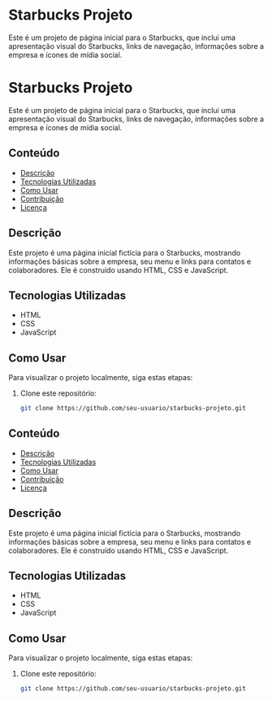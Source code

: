 # Starbucks Projeto

Este é um projeto de página inicial para o Starbucks, que inclui uma apresentação visual do Starbucks, links de navegação, informações sobre a empresa e ícones de mídia social.

# Starbucks Projeto

Este é um projeto de página inicial para o Starbucks, que inclui uma apresentação visual do Starbucks, links de navegação, informações sobre a empresa e ícones de mídia social.

## Conteúdo

- [Descrição](#descrição)
- [Tecnologias Utilizadas](#tecnologias-utilizadas)
- [Como Usar](#como-usar)
- [Contribuição](#contribuição)
- [Licença](#licença)

## Descrição

Este projeto é uma página inicial fictícia para o Starbucks, mostrando informações básicas sobre a empresa, seu menu e links para contatos e colaboradores. Ele é construído usando HTML, CSS e JavaScript.

## Tecnologias Utilizadas

- HTML
- CSS
- JavaScript

## Como Usar

Para visualizar o projeto localmente, siga estas etapas:

1. Clone este repositório:

   ```bash
   git clone https://github.com/seu-usuario/starbucks-projeto.git

## Conteúdo

- [Descrição](#descrição)
- [Tecnologias Utilizadas](#tecnologias-utilizadas)
- [Como Usar](#como-usar)
- [Contribuição](#contribuição)
- [Licença](#licença)

## Descrição

Este projeto é uma página inicial fictícia para o Starbucks, mostrando informações básicas sobre a empresa, seu menu e links para contatos e colaboradores. Ele é construído usando HTML, CSS e JavaScript.

## Tecnologias Utilizadas

- HTML
- CSS
- JavaScript

## Como Usar

Para visualizar o projeto localmente, siga estas etapas:

1. Clone este repositório:

   ```bash
   git clone https://github.com/seu-usuario/starbucks-projeto.git
